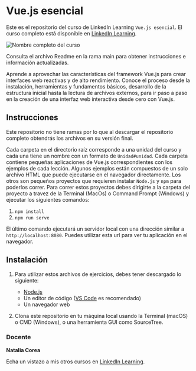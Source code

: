 # Vue.js esencial
Este es el repositorio del curso de LinkedIn Learning `Vue.js esencial`. El curso completo está disponible en [LinkedIn Learning][lil-course-url].

![Nombre completo del curso][lil-thumbnail-url] 

Consulta el archivo Readme en la rama main para obtener instrucciones e información actualizadas.

Aprende a aprovechar las características del framework Vue.js para crear interfaces web reactivas y de alto rendimiento. Conoce el proceso desde la instalación, herramientas y fundamentos básicos, desarrollo de la estructura inicial hasta la lectura de archivos externos, para ir paso a paso en la creación de una interfaz web interactiva desde cero con Vue.js.

## Instrucciones

Este repositorio no tiene ramas por lo que al descargar el repositorio completo obtendrás los archivos en su versión final.

Cada carpeta en el directorio raíz corresponde a una unidad del curso y cada una tiene un nombre con un formato de `Unidad#unidad`. Cada carpeta contiene pequeñas aplicaciones de Vue.js correspondientes con los ejemplos de cada lección. Algunos ejemplos están compuestos de un solo archivo HTML que puede ejecutarse en el navegador directamente. Los otros son pequeños proyectos que requieren instalar `Node.js` y `npm` para poderlos correr. Para correr estos proyectos debes dirigirte a la carpeta del proyecto a travez de la Terminal (MacOs) o Command Prompt (Windows) y ejecutar los siguientes comandos:
1. `npm install`
2. `npm run serve`

El último comando ejecutará un servidor local con una dirección similar a `http://localhost:8080`. Puedes utilizar esta url para ver tu aplicación en el navegador.

## Instalación

1. Para utilizar estos archivos de ejercicios, debes tener descargado lo siguiente:
   - [Node.js](https://nodejs.org/en/)
   - Un editor de código ([VS Code](https://code.visualstudio.com/) es recomendado)
   - Un navegador web

2. Clona este repositorio en tu máquina local usando la Terminal (macOS) o CMD (Windows), o una herramienta GUI como SourceTree.

### Docente

**Natalia Corea**

Echa un vistazo a mis otros cursos en [LinkedIn Learning](https://www.linkedin.com/learning/instructors/natalia-corea).

[0]: # (Replace these placeholder URLs with actual course URLs)
[lil-course-url]: https://www.linkedin.com/learning/building-a-graphql-project-with-react-js
[lil-thumbnail-url]: https://cdn.lynda.com/course/2875095/2875095-1615224395432-16x9.jpg


[1]: # (End of ES-Instruction ###############################################################################################)
